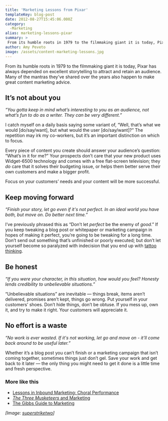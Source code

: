 ```yaml
---
title: 'Marketing Lessons from Pixar'
templateKey: blog-post
date: 2012-08-27T15:45:06.000Z
category: 
  -Marketing
alias: marketing-lessons-pixar
summary: > 
 From its humble roots in 1979 to the filmmaking giant it is today, Pixar has always depended on excellent storytelling to attract and retain an audience. Many of the mantras they’ve shared over the years also happen to make great content marketing advice.
author: Amy Peveto
image: /assets/content-marketing-lessons.jpg
---
```


From its humble roots in 1979 to the filmmaking giant it is today, Pixar has always depended on excellent storytelling to attract and retain an audience. Many of the mantras they’ve shared over the years also happen to make great content marketing advice.

It’s not about you
------------------

_“You gotta keep in mind what’s interesting to you as an audience, not what’s fun to do as a writer. They can be very different.”_

I catch myself on a daily basis saying some variant of, “Well, that’s what we would \[do/say/want\], but what would the user \[do/say/want\]?” The repetition may irk my co-workers, but it’s an important distinction on which to focus.

Every piece of content you create should answer your audience’s question: “What’s in it for me?” Your prospects don’t care that your new product uses Widget-6500 technology and comes with a free flat-screen television; they _do_ care that it solves their budgeting issue, or helps them better serve their own customers and make a bigger profit.

Focus on your customers’ needs and your content will be more successful.

Keep moving forward
-------------------

_“Finish your story, let go even if it's not perfect. In an ideal world you have both, but move on. Do better next time.”_

I’ve previously phrased this as “Don’t let _perfect_ be the enemy of _good_.” If you keep tweaking a blog post or whitepaper or marketing campaign in hopes of making it perfect, you’re going to be tweaking for a long time. Don’t send out something that’s unfinished or poorly executed; but don’t let yourself become so paralyzed with indecision that you end up with [tattoo thinking](http://sethgodin.typepad.com/seths_blog/2012/08/tattoo-thinking.html).

Be honest
---------

_“If you were your character, in this situation, how would you feel? Honesty lends credibility to unbelievable situations.”_

“Unbelievable situations” are inevitable — things break, items aren’t delivered, promises aren’t kept, things go wrong. Put yourself in your customers’ shoes. Don’t hide things, don’t be obtuse. If you mess up, own it, and try to make it right. Your customers will appreciate it.

No effort is a waste
--------------------

_“No work is ever wasted. If it's not working, let go and move on - it'll come back around to be useful later.”_

Whether it’s a blog post you can’t finish or a marketing campaign that isn’t coming together, sometimes things just don’t gel. Save your work and get back to it later — the only thing you might need to get it done is a little time and fresh perspective.

### More like this

*   [Lessons in Inbound Marketing: Choral Performance](/insights/lessons-inbound-marketing-choral-performance)
*   [_The Three Musketeers_ and Marketing](/insights/three-musketeers-and-marketing)
*   [The Gibbs Guide to Marketing](/insights/gibbs-guide-marketing)

_\[Image: [superstriketwo](http://www.flickr.com/photos/superstrikertwo/4494809261/)\]_